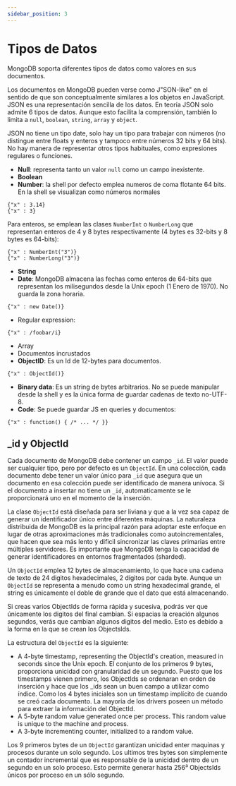 ```yaml
---
sidebar_position: 3
---
```


# Tipos de Datos

MongoDB soporta diferentes tipos de datos como valores en sus documentos.

Los documentos en MongoDB pueden verse como J"SON-like" en el sentido de que son conceptualmente similares a los objetos en JavaScript. JSON es una representación sencilla de los datos. En teoría JSON solo admite 6 tipos de datos. Aunque esto facilita la comprensión, también lo limita a `null`, `boolean`, `string`, `array` y `object`.

JSON no tiene un tipo date, solo hay un tipo para trabajar con números (no distingue entre floats y enteros y tampoco entre números 32 bits y 64 bits). No hay manera de representar otros tipos habituales, como expresiones regulares o funciones.

- **Null**: representa tanto un valor `null` como un campo inexistente.
- **Boolean**
- **Number**: la shell por defecto emplea numeros de coma flotante 64 bits. En la shell se visualizan como números normales
```
{"x" : 3.14}
{"x" : 3}
```     
Para enteros, se emplean las clases `NumberInt` o `NumberLong` que representan enteros de 4 y 8 bytes respectivamente (4 bytes es 32-bits y 8 bytes es 64-bits):
```
{"x" : NumberInt("3")}
{"x" : NumberLong("3")}
```
- **String**
- **Date**: MongoDB almacena las fechas como enteros de 64-bits que representan los milisegundos desde la Unix epoch (1 Enero de 1970). No guarda la zona horaria.
```
{"x" : new Date()}
```
- Regular expression: 
```
{"x" : /foobar/i}
```
- Array
- Documentos incrustados
- **ObjectID**: Es un Id de 12-bytes para documentos.
```      
{"x" : ObjectId()}
```
- **Binary data**: Es un string de bytes arbitrarios. No se puede manipular desde la shell y es la única forma de guardar cadenas de texto no-UTF-8.
- **Code**: Se puede guardar JS en queries y documentos:
```
{"x" : function() { /* ... */ }}
```

## _id y ObjectId

Cada documento de MongoDB debe contener un campo `_id`. El valor puede ser cualquier tipo, pero por defecto es un `ObjectId`. En una colección, cada documento debe tener un valor único para `_id` que asegura que un documento en esa colección puede ser identificado de manera unívoca. Si el documento a insertar no tiene un `_id`, automaticamente se le proporcionará uno en el momento de la inserción.

La clase `ObjectId` está diseñada para ser liviana y que a la vez sea capaz de generar un identificador único entre diferentes máquinas. La naturaleza distribuida de MongoDB es la principal razón para adoptar este enfoque en lugar de otras aproximaciones más tradicionales como autoincrementales, que hacen que sea más lento y dificil sincronizar las claves primarias entre múltiples servidores. Es importante que MongoDB tenga la capacidad de generar identificadores en entornos fragmentados (sharded).

Un `ObjectId` emplea 12 bytes de almacenamiento, lo que hace una cadena de texto de 24 digitos hexadecimales, 2 dígitos por cada byte. Aunque un `ObjectId` se representa a menudo como un string hexadecimal grande, el string es únicamente el doble de grande que el dato que está almacenando.

Si creas varios ObjectIds de forma rápida y sucesiva, podrás ver que únicamente los digitos del final cambian. Si espacias la creación algunos segundos, verás que cambian algunos digitos del medio. Esto es debido a la forma en la que se crean los ObjectsIds.

La estructura del `ObjectId` es la siguiente:
- A 4-byte timestamp, representing the ObjectId's creation, measured in seconds since the Unix epoch.
El conjunto de los primeros 9 bytes, proporciona unicidad con granularidad de un segundo. Puesto que los timestamps vienen primero, los ObjectIds se ordenaran en orden de inserción y hace que los _ids sean un buen campo a utilizar como índice. Como los 4 bytes iniciales son un timestamp implícito de cuando se creó cada documento. La mayoria de los drivers poseen un método para extraer la información del ObjectId.
- A 5-byte random value generated once per process. This random value is unique to the machine and process.
- A 3-byte incrementing counter, initialized to a random value.

Los 9 primeros bytes de un `ObjectId` garantizan unicidad enter maquinas y procesos durante un  solo segundo. Los ultimos tres bytes son simplemente un contador incremental que es responsable de la unicidad dentro de un segundo en un solo proceso. Esto permite generar hasta 256³ ObjectsIds únicos por proceso en un sólo segundo.